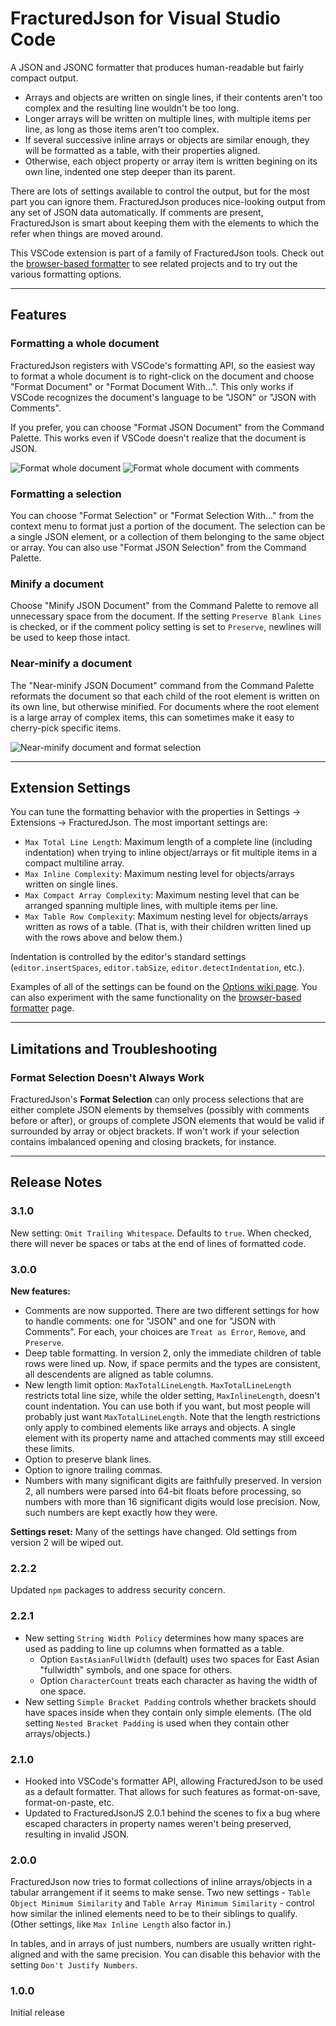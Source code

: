 # FracturedJson for Visual Studio Code

A JSON and JSONC formatter that produces human-readable but fairly compact output.

* Arrays and objects are written on single lines, if their contents aren't too complex and the resulting line wouldn't be too long.
* Longer arrays will be written on multiple lines, with multiple items per line, as long as those items aren't too complex.
* If several successive inline arrays or objects are similar enough, they will be formatted as a table, with their properties aligned.
* Otherwise, each object property or array item is written begining on its own line, indented one step deeper than its parent.

There are lots of settings available to control the output, but for the most part you can ignore them. FracturedJson produces nice-looking output from any set of JSON data automatically.  If comments are present, FracturedJson is smart about keeping them with the elements to which the refer when things are moved around.

This VSCode extension is part of a family of FracturedJson tools.  Check out the [browser-based formatter](https://j-brooke.github.io/FracturedJson/) to see related projects and to try out the various formatting options.


---

## Features

### Formatting a whole document

FracturedJson registers with VSCode's formatting API, so the easiest way to format a whole document is to right-click on the document and choose "Format Document" or "Format Document With...".  This only works if VSCode recognizes the document's language to be "JSON" or "JSON with Comments".

If you prefer, you can choose "Format JSON Document" from the Command Palette.  This works even if VSCode doesn't realize that the document is JSON.

![Format whole document](images/format-doc.gif)
![Format whole document with comments](images/format-doc-with-comments.gif)

### Formatting a selection

You can choose "Format Selection" or "Format Selection With..." from the context menu to format just a portion of the document.  The selection can be a single JSON element, or a collection of them belonging to the same object or array.  You can also use "Format JSON Selection" from the Command Palette.


### Minify a document

Choose "Minify JSON Document" from the Command Palette to remove all unnecessary space from the document.  If the setting `Preserve Blank Lines` is checked, or if the comment policy setting is set to `Preserve`, newlines will be used to keep those intact.


### Near-minify a document

The "Near-minify JSON Document" command from the Command Palette reformats the document so that each child of the root element is written on its own line, but otherwise minified.  For documents where the root element is a large array of complex items, this can sometimes make it easy to cherry-pick specific items.

![Near-minify document and format selection](images/near-minify.gif)

---

## Extension Settings

You can tune the formatting behavior with the properties in Settings -> Extensions -> FracturedJson.  The most important settings are:

* `Max Total Line Length`: Maximum length of a complete line (including indentation) when trying to inline object/arrays or fit multiple items in a compact multiline array.
* `Max Inline Complexity`: Maximum nesting level for objects/arrays written on single lines.
* `Max Compact Array Complexity`: Maximum nesting level that can be arranged spanning multiple lines, with multiple items per line.
* `Max Table Row Complexity`: Maximum nesting level for objects/arrays written as rows of a table.  (That is, with their children written lined up with the rows above and below them.)

Indentation is controlled by the editor's standard settings (`editor.insertSpaces`, `editor.tabSize`, `editor.detectIndentation`, etc.).

Examples of all of the settings can be found on the [Options wiki page](https://github.com/j-brooke/FracturedJson/wiki/Options).  You can also experiment with the same functionality on the [browser-based formatter](https://j-brooke.github.io/FracturedJson/) page.


---

## Limitations and Troubleshooting

### Format Selection Doesn't Always Work

FracturedJson's **Format Selection** can only process selections that are either complete JSON elements by themselves (possibly with comments before or after), or groups of complete JSON elements that would be valid if surrounded by array or object brackets.  If won't work if your selection contains imbalanced opening and closing brackets, for instance.

---

## Release Notes

### 3.1.0

New setting: `Omit Trailing Whitespace`.  Defaults to `true`.  When checked, there will never be spaces or tabs at the end of lines of formatted code.


### 3.0.0

**New features:**
* Comments are now supported.  There are two different settings for how to handle comments: one for "JSON" and one for "JSON with Comments".  For each, your choices are `Treat as Error`, `Remove`, and `Preserve`.
* Deep table formatting. In version 2, only the immediate children of table rows were lined up. Now, if space permits and the types are consistent, all descendents are aligned as table columns.
* New length limit option: `MaxTotalLineLength`.  `MaxTotalLineLength` restricts total line size, while the older setting, `MaxInlineLength`, doesn't count indentation.  You can use both if you want, but most people will probably just want `MaxTotalLineLength`.  Note that the length restrictions only apply to combined elements like arrays and objects.  A single element with its property name and attached comments may still exceed these limits.
* Option to preserve blank lines.
* Option to ignore trailing commas.
* Numbers with many significant digits are faithfully preserved.  In version 2, all numbers were parsed into 64-bit floats before processing, so numbers with more than 16 significant digits would lose precision.  Now, such numbers are kept exactly how they were.

**Settings reset:**  Many of the settings have changed.  Old settings from version 2 will be wiped out.


### 2.2.2

Updated `npm` packages to address security concern.


### 2.2.1

* New setting `String Width Policy` determines how many spaces are used as padding to line up columns when formatted as a table.
    * Option `EastAsianFullWidth` (default) uses two spaces for East Asian "fullwidth" symbols, and one space for others.
    * Option `CharacterCount` treats each character as having the width of one space.
* New setting `Simple Bracket Padding` controls whether brackets should have spaces inside when they contain only simple elements.  (The old setting `Nested Bracket Padding` is used when they contain other arrays/objects.)


### 2.1.0

* Hooked into VSCode's formatter API, allowing FracturedJson to be used as a default formatter.  That allows for such features as format-on-save, format-on-paste, etc.
* Updated to FracturedJsonJS 2.0.1 behind the scenes to fix a bug where escaped characters in property names weren't being preserved, resulting in invalid JSON.

### 2.0.0

FracturedJson now tries to format collections of inline arrays/objects in a tabular arrangement if it seems to make sense.  Two new settings - `Table Object Minimum Similarity` and `Table Array Minimum Similarity` - control how similar the inlined elements need to be to their siblings to qualify.  (Other settings, like `Max Inline Length` also factor in.)

In tables, and in arrays of just numbers, numbers are usually written right-aligned and with the same precision.  You can disable this behavior with the setting `Don't Justify Numbers`.

### 1.0.0

Initial release